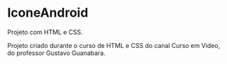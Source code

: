 # IconeAndroid
 Projeto com HTML e CSS.

Projeto criado durante o curso de HTML e CSS do canal Curso em Video, do professor Gustavo Guanabara.